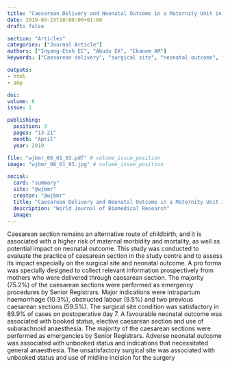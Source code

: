 ```yaml
---
title: "Caesarean Delivery and Neonatal Outcome in a Maternity Unit in the Tropics"
date: 2019-04-15T10:00:00+01:00
draft: false

section: "Articles"
categories: ["Journal Article"]
authors: ["Inyang-Etoh EC", "Abudu EK", "Ekanem AM"]
keywords: ["Caesarean delivery", "surgical site", "neonatal outcome", "maternity unit", "tropics"]

outputs: 
- html
- amp

doi:
volume: 6
issue: 1

publishing:
  position: 3
  pages: "13-21"
  month: "April"
  year: 2019

file: "wjbmr_06_01_03.pdf" # volume_issue_position
image: "wjbmr_06_01_03.jpg" # volume_issue_position

social:
  card: "summary"
  site: "@wjbmr"
  creator: "@wjbmr"
  title: "Caesarean Delivery and Neonatal Outcome in a Maternity Unit in the Tropics"
  description: "World Journal of Biomedical Research"
  image:
---
```

Caesarean section remains an alternative route of childbirth, and it is associated with a higher risk of maternal
morbidity and mortality, as well as potential impact on neonatal outcome. This study was conducted to evaluate
the practice of caesarean section in the study centre and to assess its impact especially on the surgical site and
neonatal outcome. A pro forma was specially designed to collect relevant information prospectively from
mothers who were delivered through caesarean section. The majority (75.2%) of the caesarean sections were
performed as emergency procedures by Senior Registrars. Major indications were intrapartum haemorrhage
(10.3%), obstructed labour (9.5%) and two previous caesarean sections (59.5%). The surgical site condition
was satisfactory in 89.9% of cases on postoperative day 7. A favourable neonatal outcome was associated with
booked status, elective caesarean section and use of subarachnoid anaesthesia. The majority of the caesarean
sections were performed as emergencies by Senior Registrars. Adverse neonatal outcome was associated with
unbooked status and indications that necessitated general anaesthesia. The unsatisfactory surgical site was
associated with unbooked status and use of midline incision for the surgery